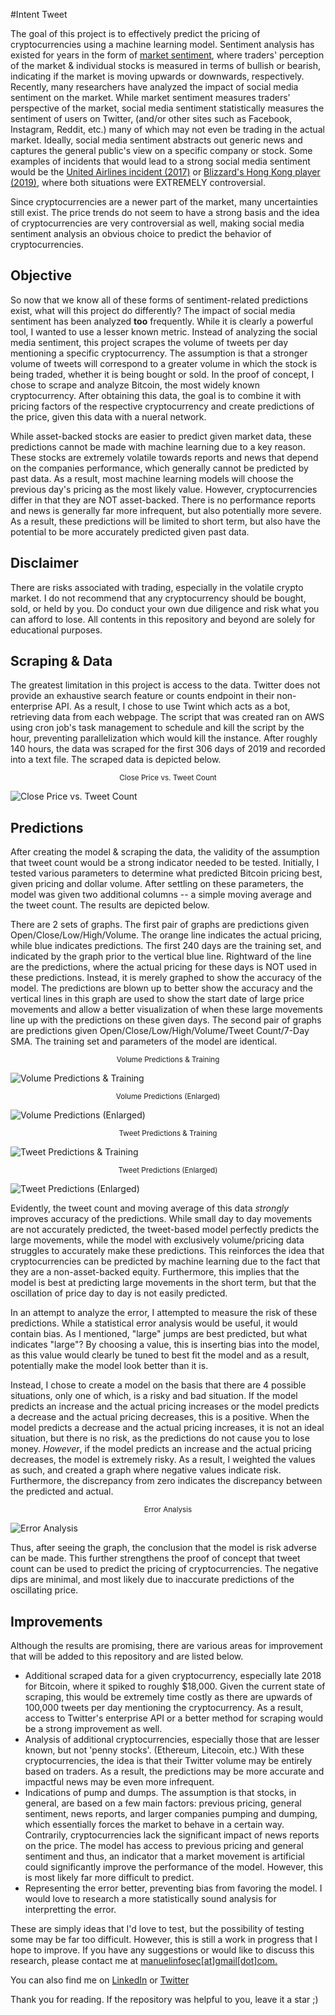 #Intent Tweet

The goal of this project is to effectively predict the pricing of cryptocurrencies using a machine learning model. Sentiment analysis has existed for years in the form of [market sentiment](https://en.wikipedia.org/wiki/Market_sentiment#Theory_of_investor_attention), where traders' perception of the market & individual stocks is measured in terms of bullish or bearish, indicating if the market is moving upwards or downwards, respectively. Recently, many researchers have analyzed the impact of social media sentiment on the market.  While market sentiment measures traders' perspective of the market,  social media sentiment statistically measures the sentiment of users on Twitter, (and/or other sites such as Facebook, Instagram, Reddit, etc.) many of which may not even be trading in the actual market. Ideally, social media sentiment abstracts out generic news and captures the general public's view on a specific company or stock. Some examples of incidents that would lead to a strong social media sentiment would be the [United Airlines incident (2017)](https://en.wikipedia.org/wiki/United_Express_Flight_3411_incident#Cultural_impact) or [Blizzard's Hong Kong player (2019)](https://www.cbsnews.com/news/blizzard-china-statement-blizzard-president-apologizes-for-hong-kong-player-ban-we-moved-too-quickly/), where both situations were EXTREMELY controversial.

Since cryptocurrencies are a newer part of the market, many uncertainties still exist. The price trends do not seem to have a strong basis and the idea of cryptocurrencies are very controversial as well, making social media sentiment analysis an obvious choice to predict the behavior of cryptocurrencies.

## Objective
So now that we know all of these forms of sentiment-related predictions exist, what will this project do differently? The impact of social media sentiment has been analyzed **too** frequently. While it is clearly a powerful tool, I wanted to use a lesser known metric. Instead of analyzing the social media sentiment, this project scrapes the volume of tweets per day mentioning a specific cryptocurrency. The assumption is that a stronger volume of tweets will correspond to a greater volume in which the stock is being traded, whether it is being bought or sold. In the proof of concept, I chose to scrape and analyze Bitcoin, the most widely known cryptocurrency. After obtaining this data, the goal is to combine it with pricing factors of the respective cryptocurrency and create predictions of the price, given this data with a nueral network.

While asset-backed stocks are easier to predict given market data, these predictions cannot be made with machine learning due to a key reason. These stocks are extremely volatile towards reports and news that depend on the companies performance, which generally cannot be predicted by past data. As a result, most machine learning models will choose the previous day's pricing as the most likely value. However, cryptocurrencies differ in that they are NOT asset-backed. There is no performance reports and news is generally far more infrequent, but also potentially more severe. As a result, these predictions will be limited to short term, but also have the potential to be more accurately predicted given past data.

## Disclaimer
There are risks associated with trading, especially in the volatile crypto market. I do not recommend that any cryptocurrency should be bought, sold, or held by you. Do conduct your own due diligence and risk what you can afford to lose. All contents in this repository and beyond are solely for educational purposes.

## Scraping & Data
The greatest limitation in this project is access to the data. Twitter does not provide an exhaustive search feature or counts endpoint in their non-enterprise API. As a result, I chose to use Twint which acts as a bot, retrieving data from each webpage. The script that was created ran on AWS using cron job's task management to schedule and kill the script by the hour, preventing parallelization which would kill the instance. After roughly 140 hours, the data was scraped for the first 306 days of 2019 and recorded into a text file. The scraped data is depicted below.

<p align="center">
 <sup>Close Price vs. Tweet Count</sup>
 </p>

![Close Price vs. Tweet Count](https://i.imgur.com/O0AxsHe.png)

## Predictions
After creating the model & scraping the data, the validity of the assumption that tweet count would be a strong indicator needed to be tested. Initially, I tested various parameters to determine what predicted Bitcoin pricing best, given pricing and dollar volume. After settling on these parameters, the model was given two additional columns -- a simple moving average and the tweet count. The results are depicted below.

There are 2 sets of graphs. The first pair of graphs are predictions given Open/Close/Low/High/Volume. The orange line indicates the actual pricing, while blue indicates predictions. The first 240 days are the training set, and indicated by the graph prior to the vertical blue line. Rightward of the line are the predictions, where the actual pricing for these days is NOT used in these predictions. Instead, it is merely graphed to show the accuracy of the model. The predictions are blown up to better show the accuracy and the vertical lines in this graph are used to show the start date of large price movements and allow a better visualization of when these large movements line up with the predictions on these given days. The second pair of graphs are predictions given Open/Close/Low/High/Volume/Tweet Count/7-Day SMA. The training set and parameters of the model are identical.

<p align="center">
 <sup>Volume Predictions & Training</sup>
 </p>

![Volume Predictions & Training](https://i.imgur.com/ut9M4Nm.png)

<p align="center">
 <sup>Volume Predictions (Enlarged)</sup>
 </p>

![Volume Predictions (Enlarged)](https://i.imgur.com/m1GU7t3.png)

<p align="center">
 <sup>Tweet Predictions & Training</sup>
 </p>

![Tweet Predictions & Training](https://i.imgur.com/v7M509t.png)

<p align="center">
 <sup>Tweet Predictions (Enlarged)</sup>
 </p>

![Tweet Predictions (Enlarged)](https://i.imgur.com/W9oETUl.png)

Evidently, the tweet count and moving average of this data *strongly* improves accuracy of the predictions. While small day to day movements are not accurately predicted, the tweet-based model perfectly predicts the large movements, while the model with exclusively volume/pricing data struggles to accurately make these predictions. This reinforces the idea that cryptocurrencies can be predicted by machine learning due to the fact that they are a non-asset-backed equity. Furthermore, this implies that the model is best at predicting large movements in the short term, but that the oscillation of price day to day is not easily predicted.

In an attempt to analyze the error, I attempted to measure the risk of these predictions. While a statistical error analysis would be useful, it would contain bias. As I mentioned, "large" jumps are best predicted, but what indicates "large"? By choosing a value, this is inserting bias into the model, as this value would clearly be tuned to best fit the model and as a result, potentially make the model look better than it is.

Instead, I chose to create a model on the basis that there are 4 possible situations, only one of which, is a risky and bad situation. If the model predicts an increase and the actual pricing increases or the model predicts a decrease and the actual pricing decreases, this is a positive. When the model predicts a decrease and the actual pricing increases, it is not an ideal situation, but there is no risk, as the predictions do not cause you to lose money. *However*, if the model predicts an increase and the actual pricing decreases, the model is extremely risky. As a result, I weighted the values as such, and created a graph where negative values indicate risk. Furthermore, the discrepancy from zero indicates the discrepancy between the predicted and actual.

<p align="center">
 <sup>Error Analysis</sup>
 </p>

![Error Analysis](https://i.imgur.com/mlOUdSy.png)

Thus, after seeing the graph, the conclusion that the model is risk adverse can be made. This further strengthens the proof of concept that tweet count can be used to predict the pricing of cryptocurrencies. The negative dips are minimal, and most likely due to inaccurate predictions of the oscillating price.

## Improvements
Although the results are promising, there are various areas for improvement that will be added to this repository and are listed below.
* Additional scraped data for a given cryptocurrency, especially late 2018 for Bitcoin, where it spiked to roughly $18,000. Given the current state of scraping, this would be extremely time costly as there are upwards of 100,000 tweets per day mentioning the cryptocurrency. As a result, access to Twitter's enterprise API or a better method for scraping would be a strong improvement as well.
* Analysis of additional cryptocurrencies, especially those that are lesser known, but not 'penny stocks'. (Ethereum, Litecoin, etc.) With these cryptocurrencies, the idea is that their Twitter volume may be entirely based on traders. As a result, the predictions may be more accurate and impactful news may be even more infrequent.
* Indications of pump and dumps. The assumption is that stocks, in general, are based on a few main factors: previous pricing, general sentiment, news reports, and larger companies pumping and dumping, which essentially forces the market to behave in a certain way. Contrarily, cryptocurrencies lack the significant impact of news reports on the price. The model has access to previous pricing and general sentiment and thus, an indicator that a market movement is artificial could significantly improve the performance of the model. However, this is most likely far more difficult to predict.
* Representing the error better, preventing bias from favoring the model. I would love to research a more statistically sound analysis for interpretting the error.

These are simply ideas that I'd love to test, but the possibility of testing some may be far too difficult. However, this is still a work in progress that I hope to improve. If you have any suggestions or would like to discuss this research, please contact me at [manuelinfosec[at]gmail[dot]com.](mailto:manuelinfosec@gmail.com)

You can also find me on [LinkedIn](https://www.linkedin.com/in/manuelinfosec/) or [Twitter](https://twitter.com/manuelinfosec/)

Thank you for reading. If the repository was helpful to you, leave it a star ;)
